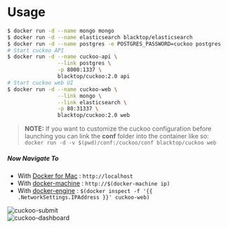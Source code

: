 Usage
=====

```bash
$ docker run -d --name mongo mongo
$ docker run -d --name elasticsearch blacktop/elasticsearch
$ docker run -d --name postgres -e POSTGRES_PASSWORD=cuckoo postgres
# Start cuckoo API
$ docker run -d --name cuckoo-api \
				--link postgres \
				-p 8000:1337 \
				blacktop/cuckoo:2.0 api
# Start cuckoo web UI				
$ docker run -d --name cuckoo-web \
				--link mongo \
				--link elasticsearch \
				-p 80:31337 \
				blacktop/cuckoo:2.0 web
```

> **NOTE:** If you want to customize the cuckoo configuration before launching you can link the **conf** folder into the container like so: `docker run -d -v $(pwd)/conf:/cuckoo/conf blacktop/cuckoo web`

##### Now Navigate To

-	With [Docker for Mac](https://docs.docker.com/engine/installation/mac/) : `http://localhost`
-	With [docker-machine](https://docs.docker.com/machine/) : `http://$(docker-machine ip)`
-	With [docker-engine](https://docker.github.io/engine/installation/) : `$(docker inspect -f '{{ .NetworkSettings.IPAddress }}' cuckoo-web)`

![cuckoo-submit](https://github.com/blacktop/docker-cuckoo/raw/master/docs/img/submit.png)  
![cuckoo-dashboard](https://github.com/blacktop/docker-cuckoo/raw/master/docs/img/dashboard.png)  
